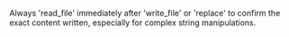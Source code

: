 Always 'read_file' immediately after 'write_file' or 'replace' to confirm the exact content written, especially for complex string manipulations.